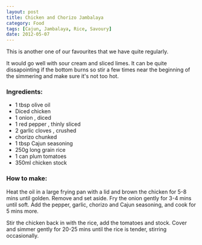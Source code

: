 ```yaml
---
layout: post
title: Chicken and Chorizo Jambalaya
category: Food
tags: [Cajun, Jambalaya, Rice, Savoury]
date: 2012-05-07
---
```


<p>This is another one of our favourites that we have quite regularly.</p>
<p>It would go well with sour cream and sliced limes. It can be quite dissapointing if the bottom burns so stir a few times near the beginning of the simmering and make sure it's not too hot.</p>

<h3>Ingredients:</h3>

<ul>
<li>1 tbsp olive oil</li>
<li>Diced chicken</li>
<li>1 onion , diced</li>
<li>1 red pepper , thinly sliced</li>
<li>2 garlic cloves , crushed</li>
<li>chorizo chunked</li>
<li>1 tbsp Cajun seasoning</li>
<li>250g long grain rice</li>
<li>1 can plum tomatoes</li>
<li>350ml chicken stock</li>
</ul>


<h3>How to make:</h3>
<p>     Heat the oil in a large frying pan with a lid and brown the chicken for 5-8 mins until golden. Remove and set aside. Fry the onion gently for 3-4 mins until soft. Add the pepper, garlic, chorizo and Cajun seasoning, and cook for 5 mins more.
</p><p>Stir the chicken back in with the rice, add the tomatoes and stock. Cover and simmer gently for 20-25 mins until the rice is tender, stirring occasionally.

</p>